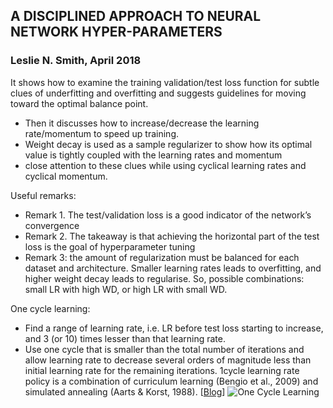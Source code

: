 ## A DISCIPLINED APPROACH TO NEURAL NETWORK HYPER-PARAMETERS
### Leslie N. Smith, April 2018

It shows how to examine the training validation/test loss function for subtle clues of underfitting and overfitting and suggests guidelines for moving toward the optimal balance point.
* Then it discusses how to increase/decrease the learning rate/momentum to speed up training.
* Weight decay is used as a sample regularizer to show how its optimal value is tightly coupled with the learning rates and momentum
* close attention to these clues while using cyclical learning rates and cyclical momentum.


Useful remarks:
* Remark 1. The test/validation loss is a good indicator of the network’s convergence
* Remark 2. The takeaway is that achieving the horizontal part of the test loss is the goal of hyperparameter tuning
* Remark 3: the amount of regularization must be balanced for each dataset and architecture. Smaller learning rates leads to overfitting, and higher weight decay leads to regularise. So, possible combinations: small LR with high WD, or high LR with small WD.



One cycle learning:
* Find a range of learning rate, i.e. LR before test loss starting to increase, and 3 (or 10) times lesser than that learning rate. 
* Use one cycle that is smaller than the total number of iterations and allow learning rate to decrease several orders of magnitude less than initial learning rate for the remaining iterations. 1cycle learning rate policy is a combination of curriculum learning (Bengio et al., 2009) and simulated annealing (Aarts & Korst, 1988). [[Blog](https://sgugger.github.io/the-1cycle-policy.html)] 
![One Cycle Learning](https://github.com/keyurfaldu/grad-AI/blob/master/summary/images/one_cycle_learning.jpg)


